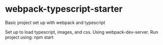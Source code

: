 # webpack-typescript-starter
Basic project set up with webpack and typescript


Set up to load typescript, images, and css.  Using webpack-dev-server.
Run project using:
npm start
